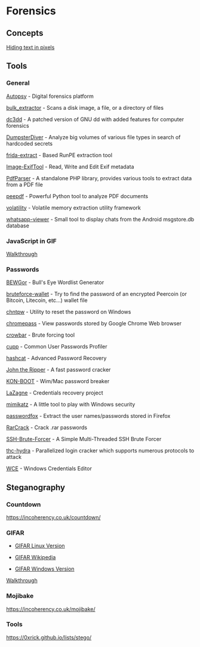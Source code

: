 # Forensics

## Concepts

[Hiding text in pixels](http://www.msarnoff.org/millitext/)

## Tools

### General

[Autopsy](http://www.sleuthkit.org/autopsy/download.php) - Digital forensics platform

[bulk_extractor](https://github.com/simsong/bulk_extractor) - Scans a disk image, a file, or a directory of files

[dc3dd](https://sourceforge.net/projects/dc3dd/) - A patched version of GNU dd with added features for computer forensics

[DumpsterDiver](https://github.com/securing/DumpsterDiver) - Analyze big volumes of various file types in search of hardcoded secrets

[frida-extract](https://github.com/OALabs/frida-extract) - Based RunPE extraction tool

[Image-ExifTool](https://sno.phy.queensu.ca/~phil/exiftool/) - Read, Write and Edit Exif metadata

[PdfParser](https://github.com/smalot/pdfparser) - A standalone PHP library, provides various tools to extract data from a PDF file

[peepdf](https://github.com/jesparza/peepdf) - Powerful Python tool to analyze PDF documents

[volatility](https://github.com/volatilityfoundation/volatility) - Volatile memory extraction utility framework

[whatsapp-viewer](https://github.com/andreas-mausch/whatsapp-viewer) - Small tool to display chats from the Android msgstore.db database

### JavaScript in GIF

[Walkthrough](https://quadhead.de/storing-javascript-code-in-gif-images/)

### Passwords

[BEWGor](https://github.com/berzerk0/BEWGor) - Bull's Eye Wordlist Generator

[bruteforce-wallet](https://github.com/glv2/bruteforce-wallet) - Try to find the password of an encrypted Peercoin (or Bitcoin, Litecoin, etc...) wallet file

[chntpw](http://pogostick.net/~pnh/ntpasswd/) - Utility to reset the password on Windows

[chromepass](https://www.nirsoft.net/utils/chromepass.html) - View passwords stored by Google Chrome Web browser

[crowbar](https://github.com/galkan/crowbar) - Brute forcing tool

[cupp](https://github.com/Mebus/cupp) - Common User Passwords Profiler

[hashcat](https://hashcat.net/hashcat/) - Advanced Password Recovery

[John the Ripper](https://www.openwall.com/john/) - A fast password cracker

[KON-BOOT](https://www.piotrbania.com/all/kon-boot/) - Wim/Mac password breaker

[LaZagne](https://github.com/AlessandroZ/LaZagne) - Credentials recovery project

[mimikatz](https://github.com/gentilkiwi/mimikatz) - A little tool to play with Windows security

[passwordfox](https://www.nirsoft.net/utils/passwordfox.html) - Extract the user names/passwords stored in Firefox

[RarCrack](http://rarcrack.sourceforge.net) - Crack .rar passwords

[SSH-Brute-Forcer](https://github.com/R4stl1n/SSH-Brute-Forcer) - A Simple Multi-Threaded SSH Brute Forcer

[thc-hydra](https://github.com/vanhauser-thc/thc-hydra) - Parallelized login cracker which supports numerous protocols to attack

[WCE](https://www.ampliasecurity.com/research/windows-credentials-editor/) - Windows Credentials Editor

## Steganography

### Countdown

https://incoherency.co.uk/countdown/

### GIFAR

- [GIFAR Linux Version](https://www.howtogeek.com/270668/how-to-hide-a-file-or-folder-in-an-image-in-linux/)

- [GIFAR Wikipedia](https://en.wikipedia.org/wiki/Gifar)

- [GIFAR Windows Version](https://www.howtogeek.com/119365/how-to-hide-zip-files-inside-a-picture-without-any-extra-software/)

[Walkthrough](https://quadhead.de/storing-javascript-code-in-gif-images/)

### Mojibake

https://incoherency.co.uk/mojibake/

### Tools

https://0xrick.github.io/lists/stego/
